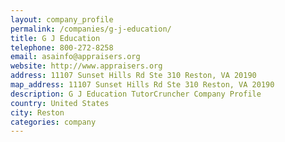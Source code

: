 ```yaml
---
layout: company_profile
permalink: /companies/g-j-education/
title: G J Education
telephone: 800-272-8258
email: asainfo@appraisers.org
website: http://www.appraisers.org
address: 11107 Sunset Hills Rd Ste 310 Reston, VA 20190
map_address: 11107 Sunset Hills Rd Ste 310 Reston, VA 20190
description: G J Education TutorCruncher Company Profile
country: United States
city: Reston
categories: company
---
```


